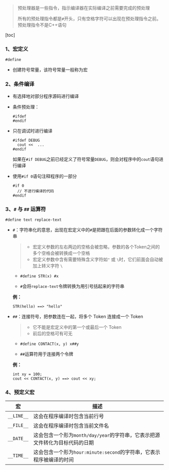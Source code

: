 > 预处理器是一些指令，指示编译器在实际编译之前需要完成的预处理
>
> 所有的预处理指令都是`#`开头，只有空格字符可以出现在预处理指令之前。预处理指令不是C++语句



[toc]

### 1、宏定义

`#define`

- 创建符号常量，该符号常量一般称为宏

### 2、条件编译

- 有选择地对部分程序源码进行编译

- 条件预处理：

  ```
  #ifdef
  #endif
  ```

- 只在调试时进行编译

  ```
  #ifdef DEBUG
  	cout <<  ...
  #endif
  ```

  如果在`#if DEBUG`之前已经定义了符号常量`DEBUG`，则会对程序中的`cout`语句进行编译

- 使用`#if 0`语句注释程序的一部分

  ```
  #if 0
  	// 不进行编译的代码
  #endif
  ```

### 3、`#` 与 `##` 运算符

`#define text replace-text`

- `#`：字符串化的意思，出现在宏定义中的`#`是把跟在后面的参数转化成一个字符串

  > - 宏定义参数的左右两边的空格会被忽略，参数的各个Token之间的多个空格会被转换成一个空格
  > -  宏定义参数中含有需要特殊含义字符如`"` 或 `\`时，它们前面会自动被加上转义字符 `\`

  - `#define STR(x) #x`

  - `#`会将`replace-text`令牌转换为用引号括起来的字符串

  **例：**

  ```
  STR(hello) ==> "hello"
  ```

- `##`：连接符号，把参数连在一起，将多个 Token 连接成一个 Token

  > - 它不能是宏定义中的第一个或最后一个 Token
  > - 前后的空格可有可无

  - `#define CONTACT(x, y) x##y`

  - `##`运算符用于连接两个令牌

  **例：**

  ```
  int xy = 100;
  cout << CONTACT(x, y) ==> cout << xy;
  ```

### 4、预定义宏

| 宏         | 描述                                                         |
| ---------- | ------------------------------------------------------------ |
| `__LINE__` | 这会在程序编译时包含当前行号                                 |
| `__FILE__` | 这会在程序编译时包含当前文件名                               |
| `__DATE__` | 这会包含一个形为`month/day/year`的字符串，它表示把源文件转化为目标代码的日期 |
| `__TIME__` | 这会包含一个形为`hour:minute:second`的字符串，它表示程序被编译的时间 |



